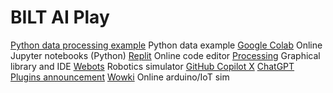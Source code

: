 # BILT AI Play


[Python data processing example](https://colab.research.google.com/drive/142tIdsYQ26khTRJXov9yRgI7NCrIMkT4?usp=sharing) Python data example
[Google Colab](https://colab.research.google.com/) Online Jupyter notebooks (Python)
[Replit](https://replit.com/) Online code editor
[Processing](https://processing.org/) Graphical library and IDE
[Webots](https://cyberbotics.com/) Robotics simulator
[GitHub Copilot X](https://github.com/features/preview/copilot-x) 
[ChatGPT Plugins announcement](https://openai.com/blog/chatgpt-plugins)
[Wowki](https://wokwi.com/) Online arduino/IoT sim
